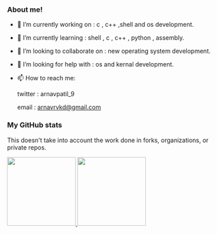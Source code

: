 ### About me!




- 🔭 I’m currently working on : c , c++ ,shell and os development.
- 🌱 I’m currently learning : shell , c , c++ , python , assembly.
- 👯 I’m looking to collaborate on : new operating system development.
- 🤔 I’m looking for help with : os and kernal development.
- 📫 How to reach me: 
     
     twitter : arnavpatil_9
     
     email : arnavrvkd@gmail.com
     
### My GitHub stats

This doesn't take into account the work done in forks, organizations, or private repos.

<a href="https://github.com/arnav999">
  <img height="160em" src="https://github-readme-stats.vercel.app/api?username=arnav999&show_icons=true&include_all_commits=true&custom_title=GitHub+Stats&theme=vue">
  <img height="160em" src="https://github-readme-stats.vercel.app/api/top-langs/?username=arnav999&layout=compact&theme=vue">
</a>


     
     
